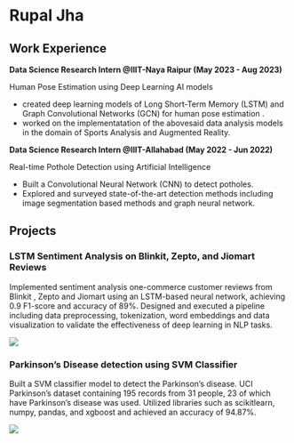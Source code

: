 # Rupal Jha


## Work Experience
**Data Science Research Intern @IIIT-Naya Raipur (May 2023 - Aug 2023)**

Human Pose Estimation using Deep Learning AI models
- created deep learning models of Long Short-Term Memory (LSTM) and Graph Convolutional Networks (GCN) for human pose estimation .
- worked on the implementatation of the abovesaid data analysis models in the domain of Sports Analysis and Augmented Reality.

**Data Science Research Intern @IIIT-Allahabad (May 2022 - Jun 2022)**

Real-time Pothole Detection using Artificial Intelligence
- Built a Convolutional Neural Network (CNN) to detect potholes.
- Explored and surveyed state-of-the-art detection methods including image segmentation based methods and graph neural network.

  
## Projects

### LSTM Sentiment Analysis on Blinkit, Zepto, and Jiomart Reviews

Implemented sentiment analysis one-commerce customer reviews from Blinkit , Zepto and Jiomart using an LSTM-based neural network, achieving 0.9 F1-score and accuracy of 89%.
Designed and executed a pipeline including data preprocessing, tokenization, word embeddings and data visualization to validate the effectiveness of deep learning in NLP tasks.


![](/assets/img/project1.jpeg)


### Parkinson’s Disease detection using SVM Classifier

Built a SVM classifier model to detect the Parkinson’s disease. UCI Parkinson’s dataset containing 195
records from 31 people, 23 of which have Parkinson’s disease was used. Utilized libraries such as scikitlearn,
numpy, pandas, and xgboost and achieved an accuracy of 94.87%.

![](/assets/img/project2.jpeg)

